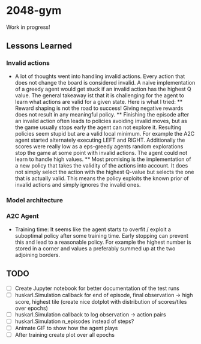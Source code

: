 # 2048-gym

Work in progress!

## Lessons Learned

### Invalid actions

* A lot of thoughts went into handling invalid actions. Every action that does
not change the board is considered invalid. A naive implementation of a greedy
agent would get stuck if an invalid action has the highest Q value. The general
takeaway ist that it is challenging for the agent to learn what actions are
valid for a given state. Here is what I tried:
** Reward shaping is not the road to success! Giving negative rewards does not
result in any meaningful policy.
** Finishing the episode after an invalid action often leads to policies
avoiding invalid moves, but as the game usually stops early the agent can not
explore it. Resulting policies seem stupid but are a valid local minimum. For
example the A2C agent started alternately executing LEFT and RIGHT.
Additionally the scores were really low as a eps-greedy agents random
explorations stop the game at some point with invalid actions. The agent could
not learn to handle high values.
** Most promising is the implementation of a new policy that takes the validity
of the actions into account. It does not simply select the action with the
highest Q-value but selects the one that is actually valid. This means the
policy exploits the known prior of invalid actions and simply ignores the
invalid ones.

### Model architecture

### A2C Agent

* Training time: It seems like the agent starts to overfit / exploit a
suboptimal policy after some training time. Early stopping can prevent this and
lead to a reasonable policy. For example the highest number is stored in a
corner and values a preferably summed up at the two adjoining borders.

## TODO
- [ ] Create Jupyter notebook for better documentation of the test runs
- [ ] huskarl.Simulation callback for end of episode, final observation 
-> high score, highest tile (create nice dotplot with distribution of scores/tiles over epochs)
- [ ] huskarl.Simulation callback to log observation -> action pairs
- [ ] huskarl.Simulation n_episodes instead of steps?
- [ ] Animate GIF to show how the agent plays
- [ ] After training create plot over all epochs
